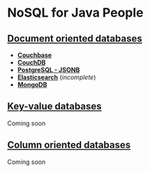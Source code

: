 # NoSQL for Java People

## [Document oriented databases](https://github.com/yeSQL/NoSQL-for-Java-people/tree/master/document-oriented)

* [**Couchbase**](https://github.com/yeSQL/NoSQL-for-Java-people/tree/master/document-oriented/couchbase)
* [**CouchDB**](https://github.com/yeSQL/NoSQL-for-Java-people/tree/master/document-oriented/couchdb)
* [**PostgreSQL - JSONB**](https://github.com/yeSQL/NoSQL-for-Java-people/tree/master/document-oriented/postgresql-jsonb)
* [**Elasticsearch**](https://github.com/yeSQL/NoSQL-for-Java-people/tree/master/document-oriented/elasticsearch) (_incomplete_)
* [**MongoDB**](https://github.com/yeSQL/NoSQL-for-Java-people/tree/master/document-oriented/mongodb)

## [Key-value databases](https://github.com/yeSQL/NoSQL-for-Java-people/tree/master/key-value)
Coming soon

## [Column oriented databases](https://github.com/yeSQL/NoSQL-for-Java-people/tree/master/column-oriented)
Coming soon

